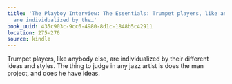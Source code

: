 ```yaml
---
title: 'The Playboy Interview: The Essentials: Trumpet players, like anybody else,
  are individualized by the…'
book_uuid: 435c903c-9cc6-4980-8d1c-1848b5c42911
location: 275-276
source: kindle
---
```


Trumpet players, like anybody else, are individualized by their different ideas and styles. The thing to judge in any jazz artist is does the man project, and does he have ideas.